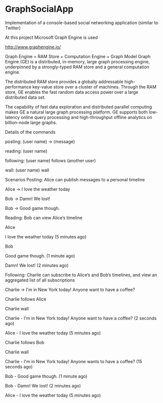 # GraphSocialApp
Implementation of a console-based social networking application (similar to Twitter) 

At this project Microsoft Graph Engine is used

http://www.graphengine.io/ 

Graph Engine = RAM Store + Computation Engine + Graph Model
Graph Engine (GE) is a distributed, in-memory, large graph processing engine, underpinned by a strongly-typed RAM store and a general computation engine.

The distributed RAM store provides a globally addressable high-performance key-value store over a cluster of machines. Through the RAM store, GE enables the fast random data access power over a large distributed data set.

The capability of fast data exploration and distributed parallel computing makes GE a natural large graph processing platform. GE supports both low-latency online query processing and high-throughput offline analytics on billion-node large graphs.

Details of the commands 

posting: (user name) -> (message)

reading: (user name)

following: (user name) follows (another user)

wall: (user name) wall

Scenarios
 Posting: Alice can publish messages to a personal timeline

Alice -> I love the weather today

Bob -> Damn! We lost!

Bob -> Good game though.

 Reading: Bob can view Alice’s timeline

Alice

I love the weather today (5 minutes ago)

Bob

Good game though. (1 minute ago)

Damn! We lost! (2 minutes ago)

 Following: Charlie can subscribe to Alice’s and Bob’s timelines, and view an aggregated list of all subscriptions

Charlie -> I'm in New York today! Anyone want to have a coffee?

Charlie follows Alice

Charlie wall

Charlie - I'm in New York today! Anyone want to have a coffee? (2 seconds ago)

Alice - I love the weather today (5 minutes ago)


Charlie follows Bob

Charlie wall

Charlie - I'm in New York today! Anyone wants to have a coffee? (15 seconds ago)

Bob - Good game though. (1 minute ago)

Bob - Damn! We lost! (2 minutes ago)

Alice - I love the weather today (5 minutes ago)
